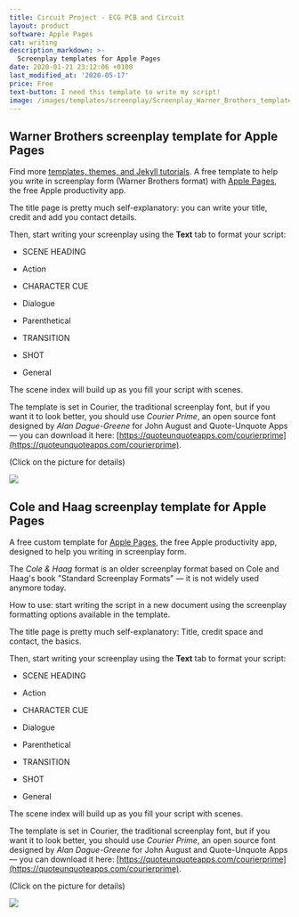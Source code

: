 ```yaml
---
title: Circuit Project - ECG PCB and Circuit
layout: product
software: Apple Pages
cat: writing
description_markdown: >-
  Screenplay templates for Apple Pages
date: 2020-01-21 23:12:06 +0100
last_modified_at: '2020-05-17'
price: Free
text-button: I need this template to write my script!
image: /images/templates/screenplay/Screenplay_Warner_Brothers_template.png
---
```


## Warner Brothers screenplay template for Apple Pages
Find more [templates, themes, and Jekyll tutorials](https://jekyllrb.com/resources/).
A free template to help you write in screenplay form (Warner Brothers format) with [Apple Pages](https://www.apple.com/pages/), the free Apple productivity app.

The title page is pretty much self-explanatory: you can write your title, credit and add you contact details.

Then, start writing your screenplay using the **Text** tab to format your script:

- SCENE HEADING

- Action

- CHARACTER CUE

- Dialogue

- Parenthetical

- TRANSITION

- SHOT

- General

The scene index will build up as you fill your script with scenes.

The template is set in Courier, the traditional screenplay font, but if you want it to look better, you should use *Courier Prime*, an open source font designed by *Alan Dague-Greene* for John August and Quote-Unquote Apps — you can download it here: [https://quoteunquoteapps.com/courierprime](https://quoteunquoteapps.com/courierprime).

<p class="tc f5 black-30 measure-wide lh-copy avenir">
(Click on the picture for details)
</p>


<a href="https://gum.co/Warner-Brothers-screenplay" class="no-underline pv2 grow db"><img class="w-100" src="{{site.baseurl}}/images/templates/screenplay/Screenplay_Warner_Brothers_template.png"></a>

## Cole and Haag screenplay template for Apple Pages

A free custom template for [Apple Pages](https://www.apple.com/pages/), the free Apple productivity app, designed to help you writing in screenplay form.

The *Cole & Haag* format is an older screenplay format based on Cole and Haag's book "Standard Screenplay Formats" — it is not widely used anymore today.

How to use: start writing the script in a new document using the screenplay formatting options available in the template.

The title page is pretty much self-explanatory: Title, credit space and contact, the basics.

Then, start writing your screenplay using the **Text** tab to format your script:

- SCENE HEADING

- Action

- CHARACTER CUE

- Dialogue

- Parenthetical

- TRANSITION

- SHOT

- General



The scene index will build up as you fill your script with scenes.

The template is set in Courier, the traditional screenplay font, but if you want it to look better, you should use *Courier Prime*, an open source font designed by *Alan Dague-Greene* for John August and Quote-Unquote Apps — you can download it here: [https://quoteunquoteapps.com/courierprime](https://quoteunquoteapps.com/courierprime).

<p class="tc f5 black-30 measure-wide lh-copy avenir">
(Click on the picture for details)
</p>


<a href="https://gum.co/Cole-Haag-screenplay" class="no-underline pv2 grow db"><img class="w-100" src="{{site.baseurl}}/images/templates/screenplay/Screenplay_Cole_Haag_template.png"></a>
